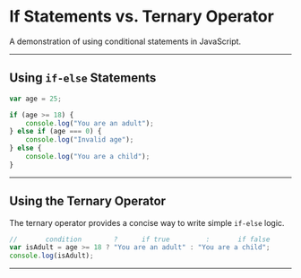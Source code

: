 # If Statements vs. Ternary Operator

A demonstration of using conditional statements in JavaScript.

---

## Using `if-else` Statements

```javascript
var age = 25;

if (age >= 18) {
    console.log("You are an adult");
} else if (age === 0) {
    console.log("Invalid age");
} else {
    console.log("You are a child");
}
```

---

## Using the Ternary Operator

The ternary operator provides a concise way to write simple `if-else` logic.

```javascript
//       condition        ?      if true         :       if false
var isAdult = age >= 18 ? "You are an adult" : "You are a child";
console.log(isAdult);
```

---